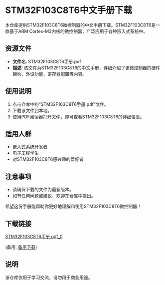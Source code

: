 # STM32F103C8T6中文手册下载

本仓库提供STM32F103C8T6微控制器的中文手册下载。STM32F103C8T6是一款基于ARM Cortex-M3内核的微控制器，广泛应用于各种嵌入式系统中。

## 资源文件

- **文件名**: STM32F103C8T6手册.pdf
- **描述**: 该文件为STM32F103C8T6的中文手册，详细介绍了该微控制器的硬件架构、外设功能、寄存器配置等内容。

## 使用说明

1. 点击仓库中的“STM32F103C8T6手册.pdf”文件。
2. 下载该文件到本地。
3. 使用PDF阅读器打开文件，即可查看STM32F103C8T6的详细信息。

## 适用人群

- 嵌入式系统开发者
- 电子工程学生
- 对STM32F103C8T6感兴趣的爱好者

## 注意事项

- 请确保下载的文件为最新版本。
- 如有任何问题或建议，欢迎在仓库中提出。

希望这份手册能帮助你更好地理解和使用STM32F103C8T6微控制器！

## 下载链接
[STM32F103C8T6手册.pdf_0](https://pan.quark.cn/s/9d6fa4638879) 

(备用: [备用下载](https://pan.baidu.com/s/1m3Xd7_Ey8u_pow0E8GFbOw?pwd=1234))

## 说明

该仓库仅用于学习交流，请勿用于商业用途。
